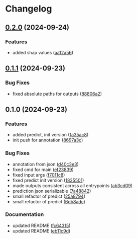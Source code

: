 # Changelog

## [0.2.0](https://github.com/cuspuk/genovisio_isv/compare/v0.1.1...v0.2.0) (2024-09-24)


### Features

* added shap values ([aa12a56](https://github.com/cuspuk/genovisio_isv/commit/aa12a56bb1063ecde320eacf5d762ce3d61b632e))

## [0.1.1](https://github.com/cuspuk/genovisio_isv/compare/v0.1.0...v0.1.1) (2024-09-23)


### Bug Fixes

* fixed absolute paths for outputs ([88806a2](https://github.com/cuspuk/genovisio_isv/commit/88806a2f98ab78cf102449db8d30aa6a2643d495))

## 0.1.0 (2024-09-23)


### Features

* added predict, init version ([1a35ac8](https://github.com/cuspuk/genovisio_isv/commit/1a35ac89794548d5a6c91db22a06eabbd97abe78))
* init push for annotation ([8697a3c](https://github.com/cuspuk/genovisio_isv/commit/8697a3cfecf63d7c3cbd6ce075a4e8c4f3096978))


### Bug Fixes

* annotation from json ([d40c3e3](https://github.com/cuspuk/genovisio_isv/commit/d40c3e3556ddf12225bac50546d4859640cc9fe2))
* fixed cmd for main ([ef23839](https://github.com/cuspuk/genovisio_isv/commit/ef2383953f209d499bf62a4328e99c5d556c07bc))
* fixed input args ([f7011c8](https://github.com/cuspuk/genovisio_isv/commit/f7011c85b76f86aea2709726f3f872b343bbe698))
* fixed predict init version ([1835501](https://github.com/cuspuk/genovisio_isv/commit/1835501a3f77284d6071897703a930a9949287cb))
* made outputs consistent across all entrypoints ([ab3cd09](https://github.com/cuspuk/genovisio_isv/commit/ab3cd0985ed2f30d3b6c8c8bd9ac1ff7a4912ac0))
* prediction json serializable ([7a48842](https://github.com/cuspuk/genovisio_isv/commit/7a488425972bc32cc42e04459ebbc5ae417fb268))
* small refactor  of predict ([25a8794](https://github.com/cuspuk/genovisio_isv/commit/25a8794223c902f2400735da2ca08c2bc0cba6a3))
* small refactor  of predict ([6db8adc](https://github.com/cuspuk/genovisio_isv/commit/6db8adc7b57bd8648aa105e66704d21abb0e643f))


### Documentation

* updated README ([fc64315](https://github.com/cuspuk/genovisio_isv/commit/fc64315db3931fd1cb80bbb9774536bd4581fd7b))
* updated README ([eb11c9d](https://github.com/cuspuk/genovisio_isv/commit/eb11c9d5aa2ed1280a2d1dfbd93483d3ce3f0171))
